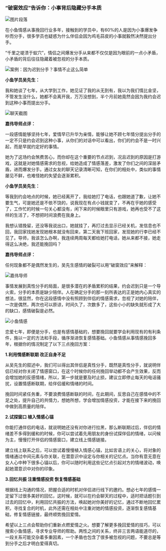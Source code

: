 ### “破窗效应”告诉你：小事背后隐藏分手本质

![图片段落](/images/articles/a7/a7_3/image1.png "图片段落")

在小鱼情感从事挽回行业多年，接触到的学员中，有60%的人是因为小事爆发争吵而分手，很多学员也疑惑为什么伴侣会因为鸡毛蒜皮的小事就毅然决然提出分手。

“千里之堤溃于蚁穴”，情侣之间爆发分手从来都不仅仅是因为眼前的一点小矛盾，小矛盾的背后往往隐藏着被忽视的分手本质。

![案例：因为迟到分手？事情不止这么简单](/images/articles/a7/a7_3/image2.png "案例：因为迟到分手？事情不止这么简单")

**小鱼学员吴先生：**

我和她谈了七年，从大学到工作，她见证了我的从无到有，我以为我们情比金坚，不管发生没什么，她都不会离开我，万万没想到，半个月前她竟然会因为我约会迟到这种小事而提出分手。

![聊天截图](/images/articles/a7/a7_3/image3.png "聊天截图")

**嘉伟导师点评：**

一段感情能够坚持七年，爱情早已升华为亲情，能够让她不顾七年情分提出分手的一定不只是约会迟到这种小事，从你们的对话中可以看出，你们的约会不是一时兴起，而是早就约定好的事情。

她为了这场约会煞费苦心，而你却在这个重要的节点迟到，况且迟到的原因是打游戏，这就是对她情感需求的忽视，给她造成了情感落差，激发了你们之间的深层矛盾，进而爆发分手。通过女友的聊天记录清晰可知，在你们的相处中，类似的事情屡见不鲜，也难怪她的失望会逐渐累积。

**小鱼学员吴先生：**

等我到约会地点的时候，她已经离开了，我给她打了电话，也跟她道了歉，让她不要生气，可是她还是不依不饶的，说我现在有点小钱就变了，不再在乎她的感受了，工作忙的时候一句关心都没有，闲下来的时候眼里只有游戏，她再也受不了这样的生活了，不想把时间浪费在我身上。

我想认错挽留，还没等我说出口，她就挂了，再打过去显示已经关机，发信息也不回，我回家找她发现她根本就没有回来，第二天我下班回家，发现她的行李已经不见了。导师，我该怎么办啊，我连续两周每天都给她打电话，她从来都不接，她走得这么决绝，我还能挽回吗？

**嘉伟导师点评：**

任何现象都不是偶然发生的，吴先生感情的破裂可以用“破窗效应”来解释：

![嘉伟导师](/images/articles/a7/a7_3/image4.png "聊天截图")

事情发展到真性分手的局面，是很多潜在的矛盾累积的结果，约会迟到只是一个导火索，分手的本质是缺少陪伴。人在确定分手的那一刻所表达的正是她内心真实的想法，很显然，你在这段感情中没有照顾到伴侣的情感需求，忽视了对她的陪伴，一次是偶然，两次也可以原谅，时间久了，次数多了，这些小小的缺失就形成了大的缺口，感情破裂是必然。

![小鱼情感](/images/articles/a7/a7_3/image5.png "小鱼情感")

恋爱七年，即便是分手，也是有感情基础的，想要挽回就要学会利用现有的有利条件，施以一定的方法和手段，循序渐进恢复感情基础。小鱼情感从事情感挽回多年，根据你的情况制定了以下三点挽回方案：

**1.利用情感断联期 改正自身不足**

从吴先生的叙述中，我们可以得出其伴侣是真性分手，既然是真性分手，就说明伴侣已经对你关闭了情感窗口，在这个时候你的任何挽回举动都不会产生效果，反而会增加她的反感情绪，所以，第一步就是要及时止损，建议立即停止每天的电话骚扰，设置情感断联期，给伴侣缓和情绪的时间。

挽回时间紧任务重，不要浪费情感断联的时间，在此期间，反思自己在感情中的不足之处，提升自己的共情力，想她所想，学会增加情感投资，才能在接下来的挽回中做到高质量的陪伴。

**2.试探窗口 植入情感心锚**

你能打通伴侣的电话，就说明她还没有对你进行拉黑，那么断联期过后，伴侣的情绪差不多得到缓和的时候，你可以尝试着先用朋友的身份试探伴侣的情绪，以问候为主，慢慢打开伴侣的情感窗口，建立线上情感链接。

建立线上联系之后，可以尝试着慢慢植入情感心锚，比如言语上的关心，将对象的情绪通过中间元素与你关联，在潜意识中设定与你相关的记忆点。当你有意无意在女人心中种下很多心锚以后，你可以随时利用这些记忆点引起对方的情绪波动，唤起她潜意识中对你的印象。

**3.回忆共振 注重情感投资 恢复情感基础**

根据线上沟通的情况，把握合适的时机对伴侣进行线下的邀约。想必七年的感情一定留下过很多美好的回忆，这时候，就可以在约会聊天的过程中，适时把话题引到过去的回忆中，利用回忆共振的方法，唤起她对你美好的记忆，通过不断地回忆累积，寻找复合的时机，此外还需在相处中注重对她的情感投资，逐渐恢复感情基础，修复情感链接，最终顺势挽回爱情。

希望以上三点会帮助你们重新点燃爱情之火。想要了解更多挽回爱情的技巧，可以搜索小鱼情感，寻求专业导师的帮助。两性之间的关系，终非三言两语能道尽的，一段关系可能交杂着多重因素，一个矛盾也包含了很多被忽视的问题，不要总是等到分手之后才明白爱得真切。
